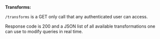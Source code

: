 **Transforms:**

`/transforms` is a GET only call that any authenticated user can access.

Response code is 200 and a JSON list of all available transformations one can use to modify queries in real time.